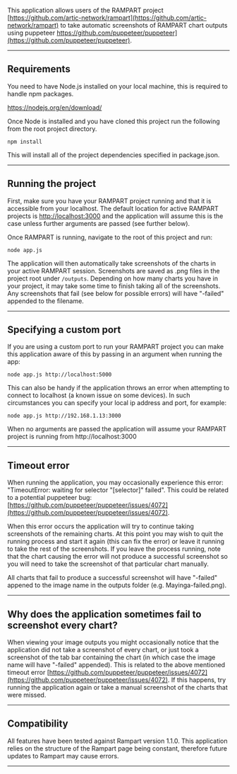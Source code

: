 This application allows users of the RAMPART project [https://github.com/artic-network/rampart](https://github.com/artic-network/rampart) to take automatic screenshots of RAMPART chart outputs using puppeteer https://github.com/puppeteer/puppeteer](https://github.com/puppeteer/puppeteer).

---

## Requirements

You need to have Node.js installed on your local machine, this is required to handle npm packages.

https://nodejs.org/en/download/

Once Node is installed and you have cloned this project run the following from the root project directory.

```shell script
npm install
```

This will install all of the project dependencies specified in package.json.

---

## Running the project

First, make sure you have your RAMPART project running and that it is accessible from your localhost. The default location for active RAMPART projects is [http://localhost:3000](http://localhost:3000) and the application will assume this is the case unless further arguments are passed (see further below).

Once RAMPART is running, navigate to the root of this project and run:

```shell script
node app.js
```

The application will then automatically take screenshots of the charts in your active RAMPART session. Screenshots are saved as .png files in the project root under `/outputs`. Depending on how many charts you have in your project, it may take some time to finish taking all of the screenshots. Any screenshots that fail (see below for possible errors) will have "-failed" appended to the filename.

---

## Specifying a custom port

If you are using a custom port to run your RAMPART project you can make this application aware of this by passing in an argument when running the app:

```shell script
node app.js http://localhost:5000
```

This can also be handy if the application throws an error when attempting to connect to localhost (a known issue on some devices). In such circumstances you can specify your local ip address and port, for example:

```shell script
node app.js http://192.168.1.13:3000
```

When no arguments are passed the application will assume your RAMPART project is running from http://localhost:3000

---

## Timeout error

When running the application, you may occasionally experience this error: "TimeoutError: waiting for selector "[selector]" failed". This could be related to a potential puppeteer bug: [https://github.com/puppeteer/puppeteer/issues/4072](https://github.com/puppeteer/puppeteer/issues/4072).

When this error occurs the application will try to continue taking screenshots of the remaining charts. At this point you may wish to quit the running process and start it again (this can fix the error) or leave it running to take the rest of the screenshots. If you leave the process running, note that the chart causing the error will not produce a successful screenshot so you will need to take the screenshot of that particular chart manually.

All charts that fail to produce a successful screenshot will have "-failed" appened to the image name in the outputs folder (e.g. Mayinga-failed.png).

---

## Why does the application sometimes fail to screenshot every chart?

When viewing your image outputs you might occasionally notice that the application did not take a screenshot of every chart, or just took a screenshot of the tab bar containing the chart (in which case the image name will have "-failed" appended). This is related to the above mentioned timeout error [https://github.com/puppeteer/puppeteer/issues/4072](https://github.com/puppeteer/puppeteer/issues/4072). If this happens, try running the application again or take a manual screenshot of the charts that were missed.

---

## Compatibility

All features have been tested against Rampart version 1.1.0. This application relies on the structure of the Rampart page being constant, therefore future updates to Rampart may cause errors.

---
